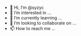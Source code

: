 - 👋 Hi, I’m @syzyc
- 👀 I’m interested in ...
- 🌱 I’m currently learning ...
- 💞️ I’m looking to collaborate on ...
- 📫 How to reach me ...

<!---
syzyc/syzyc is a ✨ special ✨ repository because its `README.md` (this file) appears on your GitHub profile.
You can click the Preview link to take a look at your changes.
--->

